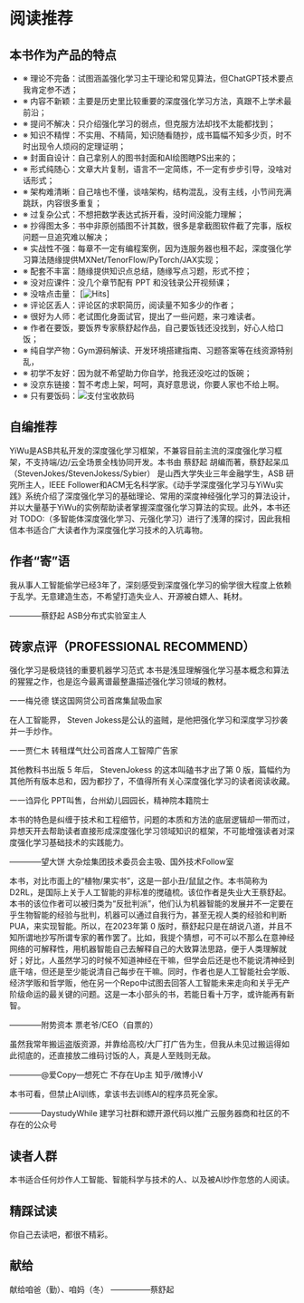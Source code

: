 

<!--
 * @version:
 * @Author:  StevenJokess（蔡舒起） https://github.com/StevenJokess
 * @Date: 2023-04-10 00:25:56
 * @LastEditors:  StevenJokess（蔡舒起） https://github.com/StevenJokess
 * @LastEditTime: 2023-09-13 00:55:25
 * @Description:
 * @Help me: make friends by a867907127@gmail.com and help me get some “foreign” things or service I need in life; 如有帮助，请赞助，失业3年了。![支付宝收款码](https://github.com/StevenJokess/d2rl/blob/master/img/%E6%94%B6.jpg)
 * @TODO::
 * @Reference:
-->
# 阅读推荐

## 本书作为产品的特点


- ※ 理论不完备：试图涵盖强化学习主干理论和常见算法，但ChatGPT技术要点我肯定参不透；
- ※ 内容不新颖：主要是历史里比较重要的深度强化学习方法，真跟不上学术最前沿；
- ※ 提问不解决：只介绍强化学习的弱点，但克服方法却找不太能都找到；
- ※ 知识不精悍：不实用、不精简，知识随看随抄，成书篇幅不知多少页，时不时出现令人烦闷的定理证明；
- ※ 封面自设计：自己拿别人的图书封面和AI绘图瞎PS出来的；
- ※ 形式纯随心：文章大片复制，语言不一定简练，不一定有步步引导，没啥对话形式；
- ※ 架构难清晰：自己啥也不懂，谈啥架构，结构混乱，没有主线，小节间充满跳跃，内容很多重复；
- ※ 过复杂公式：不想把数学表达式拆开看，没时间没能力理解；
- ※ 抄得图太多：书中非原创插图不计其数，很多是拿截图软件截了完事，版权问题一旦追究难以解决；
- ※ 实战性不强：每章不一定有编程案例，因为连服务器也租不起，深度强化学习算法随缘提供MXNet/TenorFlow/PyTorch/JAX实现；
- ※ 配套不丰富：随缘提供知识点总结，随缘写点习题，形式不控；
- ※ 没对应课件：没几个章节配有 PPT 和没钱录公开视频课；
- ※ 没啥点击量： [![Hits](https://hits.seeyoufarm.com/api/count/incr/badge.svg?url=https%3A%2F%2Fgithub.com%2FStevenJokess%2Fd2rl%2F&count_bg=%2379C83D&title_bg=%23555555&icon=&icon_color=%23E7E7E7&title=hits&edge_flat=false)]
- ※ 评论区丢人：评论区的求职简历，阅读量不知多少的作者；
- ※ 很好为人师：老试图化身面试官，提出了一些问题，来刁难读者。
- ※ 作者在要饭，要饭界专家蔡舒起作品，自己要饭钱还没找到，好心人给口饭；
- ※ 纯自学产物：Gym源码解读、开发环境搭建指南、习题答案等在线资源特别乱，
- ※ 初学不友好：因为就不希望助力你自学，抢我还没吃过的饭碗；
- ※ 没京东链接：暂不考虑上架，呵呵，真好意思说，你要人家也不给上啊。
- ※ 只有要饭码：![支付宝收款码](https://github.com/StevenJokess/d2rl/blob/master/img/%E6%94%B6.jpg)

## 自编推荐

YiWu是ASB共私开发的深度强化学习框架，不兼容目前主流的深度强化学习框架，不支持端/边/云全场景全栈协同开发。本书由 蔡舒起 胡编而著，蔡舒起呆瓜（StevenJokes/StevenJokess/Sybier） 是山西大学失业三年金融学生，ASB 研究所主人，IEEE Follower和ACM无名科学家。《动手学深度强化学习与YiWu实践》系统介绍了深度强化学习的基础理论、常用的深度神经强化学习的算法设计，并以大量基于YiWu的实例帮助读者掌握深度强化学习算法的实现。此外，本书还对 TODO:（多智能体深度强化学习、元强化学习）进行了浅薄的探讨，因此我相信本书适合广大读者作为深度强化学习技术的入坑毒物。

## 作者“寄”语

我从事人工智能偷学已经3年了，深刻感受到深度强化学习的偷学很大程度上依赖于乱学。无意建造生态，不希望打造失业人、开源被白嫖人、耗材。

————蔡舒起 ASB分布式实验室主人

## 砖家点评（PROFESSIONAL RECOMMEND）

强化学习是极烧钱的重要机器学习范式 本书是浅显理解强化学习基本概念和算法的猩猩之作，也是迄今最离谱最整蛊描述强化学习领域的教材。

一一梅兑德 镁这国网贷公司首席集鼠吸血家

在人工智能界， Steven Jokess是公认的盗贼，是他把强化学习和深度学习抄袭并一手炒作。

一一贾仁木 转租煤气灶公司首席人工智障广告家

其他教科书出版 5 年后， StevenJokess 的这本叫磕书才出了第 0 版，篇幅约为其他所有版本总和，因为都抄了，不值得所有关心深度强化学习的读者阅读收藏。

一一诌异化 PPT叫售，台州幼儿园园长，精神院本籍院士

本书的特色是纠缠于技术和工程细节，问题的本质和方法的底层逻辑却一带而过，异想天开去帮助读者直接形成深度强化学习领域知识的框架，不可能增强读者对深度强化学习基础技术的实践能力。

————望大饼 大杂烩集团技术委员会主吸、国外技术Follow室

本书，对比市面上的“植物/果实书”，这是一部小丑/鼠鼠之作。本书简称为D2RL，是国际上关于人工智能的非标准的搅磕梳。该位作者是失业大王蔡舒起。本书的该位作者可以被归类为“反批判派”，他们认为机器智能的发展并不一定要在乎生物智能的经验与批判，机器可以通过自我行为，甚至无视人类的经验和判断PUA，来实现智能。所以，在2023年第 0 版时，蔡舒起只是在胡说八道，并且不知所谓地抄写所谓专家的著作罢了。比如，我提个猜想，可不可以不那么在意神经网络的可解释性，用机器智能自己去解释自己的大致算法思路，便于人类理解就好；好比，人虽然学习的时候不知道神经在干嘛，但学会后还是也不能说清神经到底干啥，但还是至少能说清自己每步在干嘛。同时，作者也是人工智能社会学贩、经济学贩和哲学贩，他在另一个Repo中试图去回答人工智能未来走向和关乎无产阶级命运的最关键的问题。这是一本小部头的书，若能日看十万字，或许能再有新智。

————附势资本 票老爷/CEO（自票的）

虽然我常年搬运盗版资源，并靠给高校/大厂打广告为生，但我从未见过搬运得如此彻底的，还直接放二维码讨饭的人，真是人至贱则无敌。

————@爱Copy—想死亡 不存在Up主 知乎/微博小V

本书可看，但禁止AI训练，拿该书去训练AI的程序员死全家。

————DaystudyWhile 建学习社群和嫖开源代码以推广云服务器商和社区的不存在的公众号

## 读者人群

本书适合任何炒作人工智能、智能科学与技术的人、以及被AI炒作忽悠的人阅读。

## 精踩试读

你自己去读吧，都很不精彩。

## 献给

献给咱爸（勤）、咱妈（冬） —————蔡舒起
